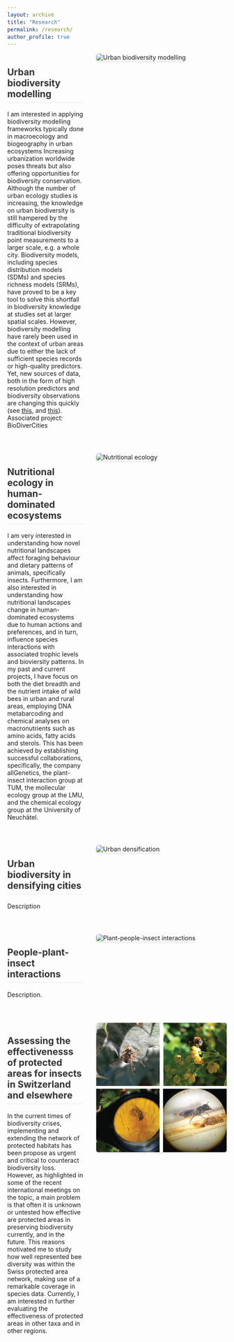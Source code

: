 ```yaml
---
layout: archive
title: "Research"
permalink: /research/
author_profile: true
---
```


<style>
.research-topic {
  display: flex;
  align-items: start;
  margin-bottom: 3em;
  gap: 2em;
}

.research-content {
  flex: 2;
}

.research-image {
  flex: 1;
  min-width: 300px;
}

.research-image img {
  width: 100%;
  border-radius: 5px;
  box-shadow: 0 2px 4px rgba(0,0,0,0.1);
}

@media screen and (max-width: 768px) {
  .research-topic {
    flex-direction: column;
  }
  
  .research-image {
    min-width: 100%;
    margin-top: 1em;
  }
}

h2 {
  color: #333;
  border-bottom: 2px solid #f2f2f2;
  padding-bottom: 0.3em;
}
</style>

<div class="research-topic">
  <div class="research-content">
    <h2>Urban biodiversity modelling</h2>
    <p>I am interested in applying biodiversity modelling frameworks typically done in macroecology and biogeography in urban ecosystems Increasing urbanization worldwide poses threats but also offering opportunities for biodiversity conservation. Although the number of urban ecology studies is increasing, the knowledge on urban biodiversity is still hampered by the difficulty of extrapolating traditional biodiversity point measurements to a larger scale, e.g. a whole city. Biodiversity models, including species distribution models (SDMs) and species richness models (SRMs), have proved to be a key tool to solve this shortfall in biodiversity knowledge at studies set at larger spatial scales. However, biodiversity modelling have rarely been used in the context of urban areas due to either the lack of sufficient species records or high-quality predictors. Yet, new sources of data, both in the form of high resolution predictors and biodiversity observations are changing this quickly (see <a href="https://onlinelibrary.wiley.com/doi/full/10.1111/ddi.13169" class="access-link">this</a>, and <a href="https://www.sciencedirect.com/science/article/pii/S0169204621001006" class="access-link">this</a>). Associated project: BioDiverCities</p>
  </div>
  <div class="research-image">
    <img src="/images/research/giff_zuridivercity.gif" alt="Urban biodiversity modelling">
  </div>
</div>

<div class="research-topic">
  <div class="research-content">
    <h2>Nutritional ecology in human-dominated ecosystems</h2>
    <p>I am very interested in understanding how novel nutritional landscapes affect foraging behaviour and dietary patterns of animals, specifically insects. Furthermore, I am also interested in understanding how nutritional landscapes change in human-dominated ecosystems due to human actions and preferences, and in turn, influence species interactions with associated trophic levels and bioviersity patterns. In my past and current projects, I have focus on both the diet breadth and the nutrient intake of wild bees in urban and rural areas, employing DNA metabarcoding and chemical analyses on macronutrients such as amino acids, fatty acids and sterols. This has been achieved by establishing successful collaborations, specifically, the company allGenetics, the plant-insect interaction group at TUM, the mollecular ecology group at the LMU, and the chemical ecology group at the University of Neuchātel.</p>
  </div>
  <div class="research-image">
    <img src="/images/research/" alt="Nutritional ecology">
  </div>
</div>

<div class="research-topic">
  <div class="research-content">
    <h2>Urban biodiversity in densifying cities</h2>
    <p>Description</p>
  </div>
  <div class="research-image">
    <img src="/images/research/anIMALS.jpg" alt="Urban densification">
  </div>
</div>

<div class="research-topic">
  <div class="research-content">
    <h2>People-plant-insect interactions</h2>
    <p> Description.</p>
  </div>
  <div class="research-image">
    <img src="/images/research/" alt="Plant-people-insect interactions">
  </div>
</div>

<div class="research-topic">
  <div class="research-content">
    <h2>Assessing the effectivenesss of protected areas for insects in Switzerland and elsewhere</h2>
    <p> In the current times of biodiversity crises, implementing and extending the network of protected habitats has been propose as urgent and critical to counteract biodiversity loss. However, as highlighted in some of the recent international meetings on the topic, a main problem is that often it is unknown or untested how effective are protected areas in preserving biodiversity currently, and in the future. This reasons motivated me to study how well represented bee diversity was within the Swiss protected area network, making use of a remarkable coverage in species data. Currently, I am interested in further evaluating the effectiveness of protected areas in other taxa and in other regions.</p>
  </div>
  <div class="research-image">
    <img src="/images/research/bee_composition.png" alt="Protected areas in CH">
  </div>
</div>